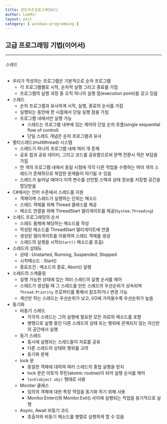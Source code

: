 ```yaml
---
title: 윈도우즈프로그래밍#12
author: LeeMir
layout: post
category: [ windows-programming ]
---
```


## 고급 프로그래밍 기법(이어서)

- - -

###### 스레드

- 우리가 작성하는 프로그램은 기본적으로 순차 프로그램
  - 각 프로그램별로 시작, 순차적 실행 그리고 종료를 가짐
  - 프로그램의 실행 과정 중 오직 하나의 실행 점(execution point)을 갖고 있음
- 스레드
  - 순차 프로그램과 유사하게 시작, 실행, 종료의 순서를 가짐
  - 실행되는 동안에 한 시점에서 단일 실행 점을 가짐
  - 프로그램 내에서만 실행 가능
    - 스레드는 프로그램 내부에 있는 제어의 단일 순차 흐름(single sequential flow of control)
    - 단일 스레드 개념은 순차 프로그램과 유사
- 멀티스레드(multithread) 시스템
  - 스레드가 하나의 프로그램 내에 여러 개 존재
  - 공유 힙과 공유 데이터, 그리고 코드를 공유함으로써 문맥 전환시 적은 부담을 가짐
  - 한 개의 프로그램 내에서 동일 시점에 각각 다른 작업을 수행하는 여러 개의 스레드가 존재하므로 복잡한 문제들이 야기될 수 있음
  - 스레드가 늘어날 때마다 지역 변수를 선언할 스택과 상태 정보를 저장할 공간을 할당받음
- C#에서는 언어 수준에서 스레드를 지원
  - 객체이며 스레드가 실행하는 단위는 메소드
  - 스레드 객체를 위해 Thread 클래스를 제공
  - 메소드 연결을 위해 ThreadStart 델리게이트를 제공(`System.Threading`)
- 스레드 프로그래밍의 순서
  - 스레드 몸체에 해당하는 메소드를 작성
  - 작성된 메소드를 ThreadStart 델리게이트에 연결
  - 생성된 델리게이트를 이용하여 스레드 객체를 생성
  - 스레드의 실행을 시작(`Start()` 메소드를 호출)
- 스레드의 상태도
  - 상태 : Unstarted, Running, Suspended, Stopped
  - 시작메소드 : Start()
  - 종료조건 : 메소드의 종료, Abort() 실행
- 스레드의 스케줄링
  - 실행 가능한 상태에 있는 여러 스레드의 실행 순서를 제어
  - 스레드가 생성될 때 그 스레드를 만든 스레드의 우선순위가 상속되며 `Thread.Priority` 프로퍼티를 통해서 참조하거나 변경 가능
  - 계산만 하는 스레드는 우선순위가 낮고, I/O에 가까울수록 우선순위가 높음
- 동기화
  - 비동기 스레드
    - 각각의 스레드는 그의 실행에 필요한 모든 자료와 메소드를 포함
    - 병행으로 실행 중인 다른 스레드의 상태 또는 행위에 관계되지 않는 자신만의 공간에서 실행
  - 동기 스레드
    - 동시에 실행되는 스레드들이 자료를 공유
    - 다른 스레드의 상태와 행위를 고려
    - 동기화 문제
  - lock 문
    - 동일한 객체에 대하여 여러 스레드의 중첩 실행을 방지
    - lock 문은 아토믹 루틴(atomic routine)이 되어 실행 순서를 제어
    - `lock(object obj)` 형태로 사용
  - Moniter 클래스
    - 임의의 객체에 대한 특정 작업을 동기화 하기 위해 사용
    - Monitor.Enter()와 Monitor.Exit() 사이에 실행되는 작업을 동기적으로 실행
  - Async, Await 비동기 코드
    - 호출자와 비동기 메소드를 병렬로 실행하게 할 수 있음

